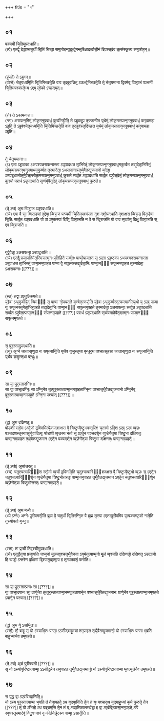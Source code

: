 +++
title = "१"

+++
## ०१
पञ्चमीं चि᳘तिमु᳘पदधाति॥  
(त्ये) एतद्वै᳘ देवा᳘श्चतुर्थीं चि᳘तिं चित्वा᳘ समा᳘रोहन्य᳘दूर्ध्व᳘मन्त᳘रिक्षादर्व्वाची᳘नं दिवस्त᳘देव त᳘त्संस्कृ᳘त्य समा᳘रोह᳘न्॥  
## ०२
(हं᳘स्ते) ते ऽब्रुवन्॥  
(वंश्चे) चेत᳘यध्वमि᳘ति चि᳘तिमिच्छते᳘ति वाव त᳘दब्रुवन्नित᳘ ऽऊर्ध्व᳘मिच्छते᳘ति ते᳘ चेत᳘यमाना दि᳘वमेव᳘ व्विरा᳘जं पञ्चमीं चि᳘तिमपश्यंस्ते᳘भ्य ऽएष᳘ लो᳘को ऽच्छदय᳘त्॥  
## ०३
(त्ते) ते ऽकामयन्त॥  
(न्ता) असपत्न᳘मिमं᳘ लोक᳘मनुपबाधं᳘ कुर्व्वीमही᳘ति᳘ ते ऽब्रुवन्नु᳘प त᳘ज्जानीत य᳘थेमं᳘ लोक᳘मसपत्न᳘मनुपबाधं᳘ कर᳘वामहा ऽइ᳘ति᳘ ते ऽब्रुवंश्चेत᳘यध्वमि᳘ति चि᳘तिमिच्छते᳘ति वाव त᳘दब्रुवंस्त᳘दिच्छत य᳘थेमं᳘ लोक᳘मसपत्न᳘मनुपबाधं᳘ कर᳘वामहा ऽइ᳘ति॥  
## ०४
ते᳘ चेत᳘यमानाः॥  
(ऽ) एता ऽइ᳘ष्टका ऽअपश्यन्नसपत्नास्ता ऽउ᳘पादधत ता᳘भिरेतं᳘ लोक᳘मसपत्न᳘मनुपबाध᳘मकुर्व्वत तद्य᳘देता᳘भिरितं᳘ लोक᳘मसपत्न᳘मनुपबाधम᳘कुर्व्वत त᳘स्मादेता᳘ ऽअसपत्नास्त᳘थे᳘वैतद्य᳘जमानो य᳘देता᳘ ऽउपद᳘धात्येत᳘मे᳘वैत᳘ल्लोक᳘मसपत्न᳘मनुपबाधं᳘ कुरुते सर्व्व᳘त ऽउ᳘पदधाति सर्व्व᳘त ऽए᳘वैत᳘देतं᳘ लोक᳘मसपत्न᳘मनुपबाधं᳘ कुरुते परार्ध ऽउ᳘पदधाति स᳘र्व्वमे᳘वैत᳘देतं᳘ लोक᳘मसपत्न᳘मनुपबाधं᳘ कुरुते॥  
## ०५
(ते᳘ ऽथ) अ᳘थ व्विरा᳘ज ऽउ᳘पदधाति॥  
(त्ये) एषा वै सा᳘ व्विराड्यां त᳘द्देवा᳘ व्विरा᳘जं पञ्चमीं चि᳘तिम᳘पश्यंस्ता द᳘श दशो᳘पदधाति द᳘शाक्षरा व्विरा᳘ड् विरा᳘डेषा चि᳘तिः सर्व्व᳘त ऽउ᳘पदधाति यो वा ऽए᳘कस्यां दिशि᳘ व्विरा᳘जति न वै स व्वि᳘राजति यो वाव स᳘र्व्वासु दिक्षु᳘ व्विरा᳘जति स᳘ एव व्वि᳘राजति॥  
## ०६
य᳘द्वे᳘वैता᳘ ऽअसपत्ना᳘ ऽउपद᳘धाति॥  
(त्ये) एतद्वै᳘ प्रजा᳘पतिमेत᳘स्मिन्नात्म᳘नः प्र᳘तिहिते सर्व्व᳘तः पाप्मो᳘पायतत स᳘ ऽएता ऽइ᳘ष्टका ऽअपश्यदसपत्नास्ता ऽउ᳘पाधत्त ता᳘भिस्तं᳘ पाप्मा᳘नम᳘पाहत पाप्मा वै᳘ सप᳘त्नस्तद्य᳘देता᳘भिः पाप्मा᳘नᳫँ᳭ सप᳘त्नमपा᳘हत त᳘स्मादेता᳘ ऽअसपत्नाः [[???]]॥  
## ०७
(स्त) तद्वा᳘ ऽएत᳘त्क्रियते॥  
य᳘द्देवा ऽअ᳘कुर्वन्नि᳘दं न्विमᳫँ᳭ स᳘ पाप्मा नो᳘पयतते य᳘त्त्वेत᳘त्करो᳘ति य᳘द्देवा ऽअ᳘कुर्व्वंस्त᳘त्करवाणीत्य᳘थो य᳘ ऽएव᳘ पाप्मा यः᳘ सप᳘त्नस्त᳘मेता᳘भिर᳘पहते तद्य᳘देता᳘भिः पाप्मा᳘नᳫँ᳭ सप᳘त्नम᳘पहते त᳘स्मादेता᳘ ऽअसपत्नाः᳘ सर्व्व᳘त ऽउ᳘पदधाति सर्व्व᳘त ऽए᳘वैत᳘त्पाप्मा᳘नᳫँ᳭ सपत्नम᳘पहते [[???]] परार्ध ऽउ᳘पदधाति स᳘र्व्वस्मादे᳘वैत᳘दात्म᳘नः पाप्मा᳘नᳫँ᳭ सप᳘त्नम᳘पहते॥  
## ०८
स᳘ पुर᳘स्तादु᳘पदधाति॥  
(त्य᳘) अ᳘ग्ने जातान्प्र᳘णुदा नः सप᳘त्नानि᳘ति य᳘थैव य᳘जुस्त᳘था ब᳘न्धुर᳘थ पश्चात्स᳘हसा जातान्प्र᳘णुदा नः सप᳘त्नानि᳘ति य᳘थैव य᳘जुस्त᳘था ब᳘न्धुः॥  
## ०९
सा या᳘ पुर᳘स्तादग्निः॥  
सा या᳘ पश्चा᳘दग्निः᳘ सा ऽग्नि᳘नैव त᳘त्पुर᳘स्तात्पाप्मा᳘नमपा᳘हताग्नि᳘ना पश्चात्त᳘थै᳘वैतद्य᳘जमानो ऽग्नि᳘नैव᳘ पुर᳘स्तात्पाप्मा᳘नमपह᳘ते ऽग्नि᳘ना पश्चात् [[???]]॥  
## १०
(द᳘) अ᳘थ दक्षिणतः᳘॥  
षोडशी स्तो᳘म ऽओ᳘जो द्र᳘विणमित्ये᳘कादशाक्षरा वै᳘ त्रिष्टुप्त्रै᳘ष्टुभमन्त᳘रिक्षं च᳘तस्रो ऽदि᳘श ऽएष᳘ ऽएव व्व᳘ज्रः पञ्चदशस्त᳘स्यासा᳘वे᳘वादित्यः᳘ षोडशी व्व᳘ज्रस्य भर्ता स᳘ ऽएते᳘न पञ्चदशे᳘न व्व᳘ज्रेणैत᳘या त्रिष्टु᳘भा दक्षिणतः᳘ पाप्मा᳘नम᳘पाहत त᳘थै᳘वैतद्य᳘जमान ऽएते᳘न पञ्चदशे᳘न व्व᳘ज्रेणैत᳘या त्रिष्टु᳘भा दक्षिणतः᳘ पाप्मा᳘नम᳘पहते᳘॥  
## ११
(ते᳘ ऽथो) अ᳘थोत्तरतः᳘॥  
(श्च) चतुश्चत्वारिᳫँ᳭श स्तो᳘मो व्व᳘र्चो द्र᳘विणमि᳘ति च᳘तुश्चत्वारिᳫँ᳭शदक्षरा वै᳘ त्रिष्टुप्त्रै᳘ष्टुभो व्व᳘ज्रः स᳘ ऽएते᳘न चतुश्चत्वारिᳫँ᳭शे᳘न व्व᳘ज्रेणैत᳘या त्रिष्टु᳘भोत्तरतः᳘ पाप्मा᳘नम᳘पाहत त᳘थै᳘वैतद्य᳘जमान ऽएते᳘न चतुश्चत्वारिᳫँ᳭शे᳘न व्व᳘ज्रेणैत᳘या त्रिष्टु᳘भोत्तरतः᳘ पाप्मा᳘नम᳘पहते᳘॥  
## १२
(ते᳘ ऽथ) अ᳘थ मध्ये॥  
(ध्ये ऽग्नेः) अग्नेः पु᳘रीषमसी᳘ति ब्र᳘ह्म वै᳘ चतुर्थीं चि᳘तिरग्नि᳘रु वै ब्र᳘ह्म त᳘स्या ऽएतत्पु᳘रीषमिव य᳘त्पञ्चम्य᳘प्सो नामे᳘ति त᳘स्योक्तो ब᳘न्धुः॥  
## १३
(स्तां) तां प्रा᳘चीं तिर᳘श्चीमु᳘पदधाति॥  
(त्ये) एत᳘द्धैत᳘या प्रजा᳘पतिः पाप्म᳘नो मू᳘लमवृश्चत्त᳘थै᳘वैनया ऽय᳘मेत᳘त्पाप्म᳘नो मू᳘लं व्वृश्चति दक्षिणतो᳘ दक्षिणत᳘ ऽउद्यामो हि व्वज्रो᳘ ऽन्तरेण द᳘क्षिणां दि᳘श्यामुद्यामा᳘य ह त᳘मवकाशं᳘ करोति॥  
## १४
सा या᳘ पुर᳘स्तात्प्राणः सा [[???]]॥  
या᳘ पश्चा᳘दपानः सा᳘ प्राणे᳘नैव त᳘त्पुर᳘स्तात्पाप्मा᳘नमपा᳘हतापाने᳘न पश्चात्त᳘थै᳘वैतद्य᳘जमानः प्राणे᳘नैव पुर᳘स्तात्पाप्मा᳘नम᳘पहते ऽपाने᳘न पश्चात् [[???]]॥  
## १५
(द᳘) अ᳘थ ये᳘ ऽअभि᳘तः॥  
(स्तौ᳘) तौ᳘ बाहू स᳘ यो ऽस्याभि᳘तः पाप्मा᳘ ऽऽसीद्बाहु᳘भ्यां तम᳘पाहत त᳘थै᳘वैतद्य᳘जमानो᳘ यो ऽस्याभि᳘तः पाप्मा भ᳘वति बाहु᳘भ्यामेव तम᳘पहते॥  
## १६
(ते᳘ ऽन्नं) अ᳘न्नं पुरीषवती [[???]]॥  
स᳘ यो ऽस्योप᳘रिष्टात्पाप्मा᳘ ऽऽसीद᳘न्नेन तम᳘पाहत त᳘थै᳘वैतद्य᳘जमानो᳘ यो ऽस्योप᳘रिष्टात्पाप्मा भ᳘वत्य᳘न्नेनैव तम᳘पहते॥  
## १७
स य᳘द्ध वा᳘ ऽएवंवित्प्रा᳘णिति᳘॥  
यो ऽस्य पुर᳘स्तात्पाप्मा भ᳘वति तं तेना᳘पहते᳘ ऽथ य᳘दपा᳘निति ते᳘न तं यः᳘ पश्चाद᳘थ य᳘द्बाहु᳘भ्यां क᳘र्म कुरुते᳘ तेन [[???]] तं᳘ यो ऽभितो᳘ ऽथ यद᳘न्नम᳘त्ति ते᳘न तं य᳘ ऽउप᳘रिष्टात्सर्व्वदा᳘ ह वा᳘ ऽएवंवि᳘त्पाप्मा᳘नम᳘पहते᳘ ऽपि स्व᳘पंस्त᳘स्मादेवं᳘ विदु᳘षः पापं न᳘ कीर्तयेन्ने᳘दस्य पाप्मा᳘ ऽसानी᳘ति॥  
